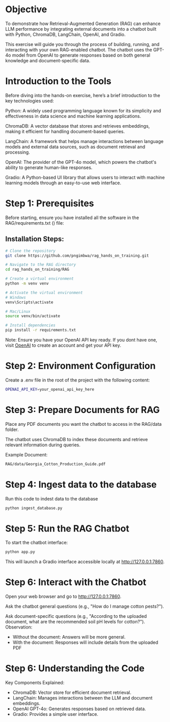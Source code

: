 # Objective
To demonstrate how Retrieval-Augmented Generation (RAG) can enhance LLM performance by integrating external documents into a chatbot built with Python, ChromaDB, LangChain, OpenAI, and Gradio.

This exercise will guide you through the process of building, running, and interacting with your own RAG-enabled chatbot. The chatbot uses the GPT-4o model from OpenAI to generate responses based on both general knowledge and document-specific data.

# Introduction to the Tools

Before diving into the hands-on exercise, here’s a brief introduction to the key technologies used:

Python: A widely used programming language known for its simplicity and effectiveness in data science and machine learning applications.

ChromaDB: A vector database that stores and retrieves embeddings, making it efficient for handling document-based queries.

LangChain: A framework that helps manage interactions between language models and external data sources, such as document retrieval and processing.

OpenAI: The provider of the GPT-4o model, which powers the chatbot's ability to generate human-like responses.

Gradio: A Python-based UI library that allows users to interact with machine learning models through an easy-to-use web interface.

# Step 1: Prerequisites

Before starting, ensure you have installed all the software in the RAG/requirements.txt () file:
## Installation Steps:
```bash
# Clone the repository
git clone https://github.com/pngimbwa/rag_hands_on_training.git

# Navigate to the RAG directory
cd rag_hands_on_training/RAG

# Create a virtual environment
python -m venv venv

# Activate the virtual environment
# Windows
venv\Scripts\activate

# Mac/Linux
source venv/bin/activate

# Install dependencies
pip install -r requirements.txt
```
Note: Ensure you have your OpenAI API key ready. If you dont have one, visit [OpenAI](https://platform.openai.com/docs/overview) to create an account and get your API key.

# Step 2: Environment Configuration

Create a .env file in the root of the project with the following content:
```bash
OPENAI_API_KEY=your_openai_api_key_here
```
# Step 3: Prepare Documents for RAG
Place any PDF documents you want the chatbot to access in the RAG/data folder.

The chatbot uses ChromaDB to index these documents and retrieve relevant information during queries.

Example Document:

```bash
RAG/data/Georgia_Cotton_Production_Guide.pdf
```

# Step 4: Ingest data to the database
Run this code to indest data to the database
```bash
python ingest_database.py
```
# Step 5: Run the RAG Chatbot
To start the chatbot interface:
```bash
python app.py
```
This will launch a Gradio interface accessible locally at http://127.0.0.1:7860.

# Step 6: Interact with the Chatbot
Open your web browser and go to http://127.0.0.1:7860.

Ask the chatbot general questions (e.g., "How do I manage cotton pests?").

Ask document-specific questions (e.g., "According to the uploaded document, what are the recommended soil pH levels for cotton?").
Observation:
- Without the document: Answers will be more general.
- With the document: Responses will include details from the uploaded PDF

# Step 6: Understanding the Code
Key Components Explained:
- ChromaDB: Vector store for efficient document retrieval.
- LangChain: Manages interactions between the LLM and document embeddings.
- OpenAI GPT-4o: Generates responses based on retrieved data.
- Gradio: Provides a simple user interface.
